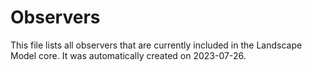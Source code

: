 # Observers
This file lists all observers that are currently included in the Landscape Model core.
It was automatically created on 2023-07-26.
